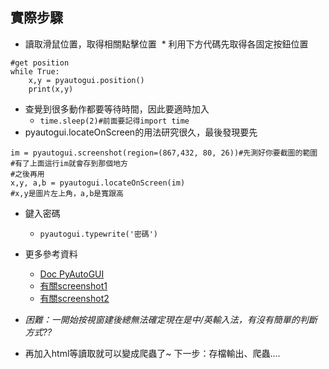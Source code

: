 ## 實際步驟
* 讀取滑鼠位置，取得相關點擊位置
  * 利用下方代碼先取得各固定按鈕位置
```
#get position
while True:
    x,y = pyautogui.position()
    print(x,y)
```
* 查覺到很多動作都要等待時間，因此要適時加入
  * `time.sleep(2)#前面要記得import time`
* pyautogui.locateOnScreen的用法研究很久，最後發現要先
```
im = pyautogui.screenshot(region=(867,432, 80, 26))#先測好你要截圖的範圍
#有了上面這行im就會存到那個地方
#之後再用
x,y, a,b = pyautogui.locateOnScreen(im)
#x,y是圖片左上角，a,b是寬跟高
```

* 鍵入密碼
  * `pyautogui.typewrite('密碼')`

* 更多參考資料
  * [Doc PyAutoGUI](https://muxuezi.github.io/posts/doc-pyautogui.html)
  * [有關screenshot1](https://automatetheboringstuff.com/chapter18/)
  * [有關screenshot2](http://pyautogui.readthedocs.io/en/latest/screenshot.html)
  
* *困難：一開始按視窗建後總無法確定現在是中/英輸入法，有沒有簡單的判斷方式??*
  
* 再加入html等讀取就可以變成爬蟲了~ 下一步：存檔輸出、爬蟲....
